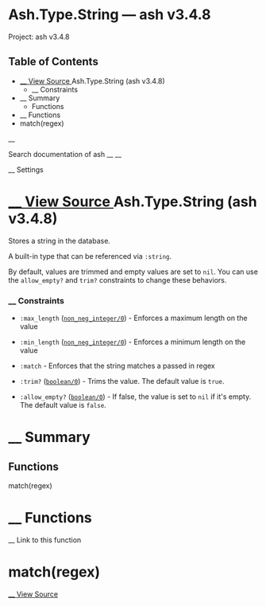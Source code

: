 # Ash.Type.String — ash v3.4.8

Project: ash v3.4.8

## Table of Contents

- [ __ View Source ](external_link) Ash.Type.String (ash v3.4.8)
    - __ Constraints
- __ Summary
  - Functions
- __ Functions
- match(regex)

__

Search documentation of ash __ __

__ Settings

#  [ __ View Source ](external_link) Ash.Type.String (ash v3.4.8)

Stores a string in the database.

A built-in type that can be referenced via `:string`.

By default, values are trimmed and empty values are set to `nil`. You can use the `allow_empty?` and `trim?` constraints to change these behaviors.

###  __ Constraints

  * `:max_length` ([`non_neg_integer/0`](external_link)) - Enforces a maximum length on the value

  * `:min_length` ([`non_neg_integer/0`](external_link)) - Enforces a minimum length on the value

  * `:match` \- Enforces that the string matches a passed in regex

  * `:trim?` ([`boolean/0`](external_link)) - Trims the value. The default value is `true`.

  * `:allow_empty?` ([`boolean/0`](external_link)) - If false, the value is set to `nil` if it's empty. The default value is `false`.




#  __ Summary

##  Functions

match(regex)

#  __ Functions

__ Link to this function

# match(regex)

[ __ View Source ](external_link)

